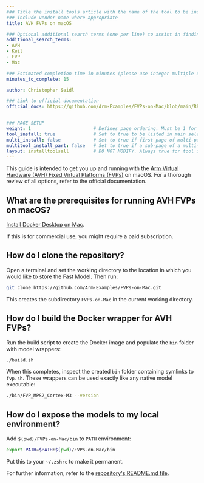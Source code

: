 ```yaml
---
### Title the install tools article with the name of the tool to be installed
### Include vendor name where appropriate
title: AVH FVPs on macOS

### Optional additional search terms (one per line) to assist in finding the article
additional_search_terms:
- AVH
- Keil
- FVP
- Mac

### Estimated completion time in minutes (please use integer multiple of 5)
minutes_to_complete: 15

author: Christopher Seidl

### Link to official documentation
official_docs: https://github.com/Arm-Examples/FVPs-on-Mac/blob/main/README.md


### PAGE SETUP
weight: 1                       # Defines page ordering. Must be 1 for first (or only) page.
tool_install: true              # Set to true to be listed in main selection page, else false
multi_install: false            # Set to true if first page of multi-page article, else false
multitool_install_part: false   # Set to true if a sub-page of a multi-page article, else false
layout: installtoolsall         # DO NOT MODIFY. Always true for tool install articles
---
```

This guide is intended to get you up and running with the [Arm Virtual Hardware (AVH) Fixed Virtual Platforms (FVPs)](https://www.arm.com/products/development-tools/simulation/virtual-hardware) on macOS. For a thorough review of all options, refer to the official documentation.

## What are the prerequisites for running AVH FVPs on macOS?

[Install Docker Desktop on Mac](https://docs.docker.com/desktop/install/mac-install/).

If this is for commercial use, you might require a paid subscription.

## How do I clone the repository?

Open a terminal and set the working directory to the location in which you would like to store the Fast Model. Then run:

```sh
git clone https://github.com/Arm-Examples/FVPs-on-Mac.git
```

This creates the subdirectory `FVPs-on-Mac` in the current working directory.

## How do I build the Docker wrapper for AVH FVPs?

Run the build script to create the Docker image and populate the `bin` folder with model wrappers:

```sh
./build.sh
```


When this completes, inspect the created `bin` folder containing symlinks to `fvp.sh`.
These wrappers can be used exactly like any native model executable:

```sh
./bin/FVP_MPS2_Cortex-M3 --version
```

## How do I expose the models to my local environment?

Add `$(pwd)/FVPs-on-Mac/bin` to `PATH` environment:

```sh
export PATH=$PATH:$(pwd)/FVPs-on-Mac/bin
```

Put this to your `~/.zshrc` to make it permanent.

For further information, refer to the [repository's README.md file](https://github.com/Arm-Examples/FVPs-on-Mac).
